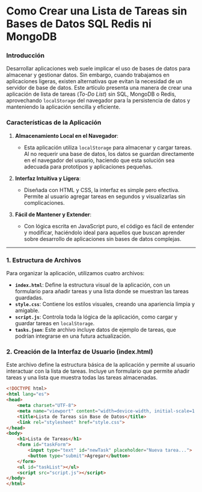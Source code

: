# Como Crear una Lista de Tareas sin Bases de Datos SQL Redis ni MongoDB

### Introducción
Desarrollar aplicaciones web suele implicar el uso de bases de datos para almacenar y gestionar datos. Sin embargo, cuando trabajamos en aplicaciones ligeras, existen alternativas que evitan la necesidad de un servidor de base de datos. Este artículo presenta una manera de crear una aplicación de lista de tareas (*To-Do List*) sin SQL, MongoDB o Redis, aprovechando `localStorage` del navegador para la persistencia de datos y manteniendo la aplicación sencilla y eficiente.

### Características de la Aplicación

1. **Almacenamiento Local en el Navegador**: 
   - Esta aplicación utiliza `localStorage` para almacenar y cargar tareas. Al no requerir una base de datos, los datos se guardan directamente en el navegador del usuario, haciendo que esta solución sea adecuada para prototipos y aplicaciones pequeñas.

2. **Interfaz Intuitiva y Ligera**: 
   - Diseñada con HTML y CSS, la interfaz es simple pero efectiva. Permite al usuario agregar tareas en segundos y visualizarlas sin complicaciones.

3. **Fácil de Mantener y Extender**: 
   - Con lógica escrita en JavaScript puro, el código es fácil de entender y modificar, haciéndolo ideal para aquellos que buscan aprender sobre desarrollo de aplicaciones sin bases de datos complejas.

---

### 1. Estructura de Archivos

Para organizar la aplicación, utilizamos cuatro archivos:

- **`index.html`**: Define la estructura visual de la aplicación, con un formulario para añadir tareas y una lista donde se muestran las tareas guardadas.
- **`style.css`**: Contiene los estilos visuales, creando una apariencia limpia y amigable.
- **`script.js`**: Controla toda la lógica de la aplicación, como cargar y guardar tareas en `localStorage`.
- **`tasks.json`**: Este archivo incluye datos de ejemplo de tareas, que podrían integrarse en una futura actualización.

### 2. Creación de la Interfaz de Usuario (index.html)

Este archivo define la estructura básica de la aplicación y permite al usuario interactuar con la lista de tareas. Incluye un formulario que permite añadir tareas y una lista que muestra todas las tareas almacenadas.

```html
<!DOCTYPE html>
<html lang="es">
<head>
    <meta charset="UTF-8">
    <meta name="viewport" content="width=device-width, initial-scale=1.0">
    <title>Lista de Tareas sin Base de Datos</title>
    <link rel="stylesheet" href="style.css">
</head>
<body>
    <h1>Lista de Tareas</h1>
    <form id="taskForm">
        <input type="text" id="newTask" placeholder="Nueva tarea...">
        <button type="submit">Agregar</button>
    </form>
    <ul id="taskList"></ul>
    <script src="script.js"></script>
</body>
</html>
